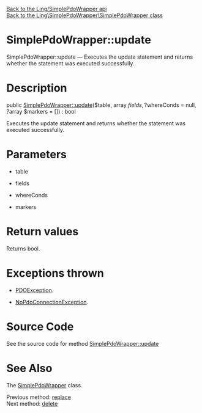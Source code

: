 [Back to the Ling/SimplePdoWrapper api](https://github.com/lingtalfi/SimplePdoWrapper/blob/master/doc/api/Ling/SimplePdoWrapper.md)<br>
[Back to the Ling\SimplePdoWrapper\SimplePdoWrapper class](https://github.com/lingtalfi/SimplePdoWrapper/blob/master/doc/api/Ling/SimplePdoWrapper/SimplePdoWrapper.md)


SimplePdoWrapper::update
================



SimplePdoWrapper::update — Executes the update statement and returns whether the statement was executed successfully.




Description
================


public [SimplePdoWrapper::update](https://github.com/lingtalfi/SimplePdoWrapper/blob/master/doc/api/Ling/SimplePdoWrapper/SimplePdoWrapper/update.md)($table, array $fields, ?$whereConds = null, ?array $markers = []) : bool




Executes the update statement and returns whether the statement was executed successfully.




Parameters
================


- table

    

- fields

    

- whereConds

    

- markers

    


Return values
================

Returns bool.


Exceptions thrown
================

- [PDOException](https://www.php.net/manual/en/class.pdoexception.php).&nbsp;

- [NoPdoConnectionException](https://github.com/lingtalfi/SimplePdoWrapper/blob/master/doc/api/Ling/SimplePdoWrapper/Exception/NoPdoConnectionException.md).&nbsp;







Source Code
===========
See the source code for method [SimplePdoWrapper::update](https://github.com/lingtalfi/SimplePdoWrapper/blob/master/SimplePdoWrapper.php#L216-L241)


See Also
================

The [SimplePdoWrapper](https://github.com/lingtalfi/SimplePdoWrapper/blob/master/doc/api/Ling/SimplePdoWrapper/SimplePdoWrapper.md) class.

Previous method: [replace](https://github.com/lingtalfi/SimplePdoWrapper/blob/master/doc/api/Ling/SimplePdoWrapper/SimplePdoWrapper/replace.md)<br>Next method: [delete](https://github.com/lingtalfi/SimplePdoWrapper/blob/master/doc/api/Ling/SimplePdoWrapper/SimplePdoWrapper/delete.md)<br>

